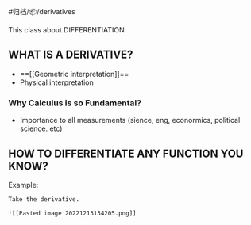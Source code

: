#归档/📦/derivatives

This class about DIFFERENTIATION

## WHAT IS A DERIVATIVE?

- ==[[Geometric interpretation]]==
- Physical interpretation

### Why Calculus is so Fundamental?

- Importance to all measurements
	(sience, eng, econormics, political science. etc)

## HOW TO DIFFERENTIATE ANY FUNCTION YOU KNOW?

Example:

	Take the derivative.

	![[Pasted image 20221213134205.png]]
